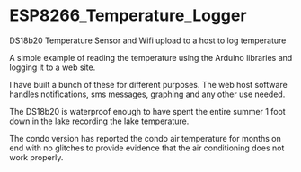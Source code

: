 # ESP8266_Temperature_Logger
DS18b20 Temperature Sensor and Wifi upload to a host to log temperature

A simple example of reading the temperature using the Arduino libraries and logging it to a web site.

I have built a bunch of these for different purposes. The web host software handles notifications, sms messages, graphing
and any other use needed.

The DS18b20 is waterproof enough to have spent the entire summer 1 foot down in the lake recording the lake temperature.

The condo version has reported the condo air temperature for months on end with no glitches to provide evidence that the
air conditioning does not work properly.



